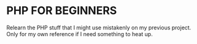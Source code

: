 # PHP FOR BEGINNERS

Relearn the PHP stuff that I might use mistakenly on my previous project. Only for my own reference if I need something to heat up.
